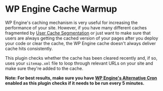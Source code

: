 # WP Engine Cache Warmup

WP Engine's caching mechanism is very useful for increasing the performance of your site. However, if you have many different caches fragmented by [User Cache Segmentation](https://wpengine.com/support/personalization-user-segmentation-page-cache) or just want to make sure that users are always getting the cached version of your pages after you deploy your code or clear the cache, the WP Engine cache doesn't always deliver cache hits consistently.

This plugin checks whether the cache has been cleared recently and, if so, uses your `sitemap.xml` file to loop through relevant URLs on your site and make sure they're added to the cache.

**Note: For best results, make sure you have [WP Engine's Alternative Cron](https://wpengine.com/support/wp-cron-wordpress-scheduling/) enabled as this plugin checks if it needs to be run every 5 minutes.**
